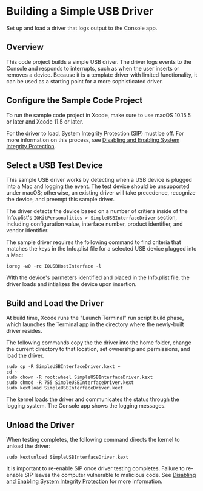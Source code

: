 # Building a Simple USB Driver

Set up and load a driver that logs output to the Console app.

## Overview

This code project builds a simple USB driver. The driver logs events to the Console and responds to interrupts, such as when the user inserts or removes a device. Because it is a template driver with limited functionality, it can be used as a starting point for a more sophisticated driver.

## Configure the Sample Code Project
To run the sample code project in Xcode, make sure to use macOS 10.15.5 or later and Xcode 11.5 or later.

For the driver to load, System Integrity Protection (SIP) must be off. For more information on this process, see [Disabling and Enabling System Integrity Protection](https://developer.apple.com/documentation/security/disabling_and_enabling_system_integrity_protection).

## Select a USB Test Device
This sample USB driver works by detecting when a USB device is plugged into a Mac and logging the event. The test device should be unsupported under macOS; otherwise, an existing driver will take precedence, recognize the device, and preempt this sample driver.

The driver detects the device based on a number of critiera inside of the Info.plist's `IOKitPersonalities > SimpleUSBInterfaceDriver` section, including configuration value, interface number, product identifier, and vendor identifier.

The sample driver requires the following command to find criteria that matches the keys in the Info.plist file for a selected USB device plugged into a Mac: 

``` 
ioreg -w0 -rc IOUSBHostInterface -l
```

WIth the device's parmeters identified and placed in the Info.plist file, the driver loads and intializes the device upon insertion.

## Build and Load the Driver

At build time, Xcode runs the "Launch Terminal" run script build phase, which launches the Terminal app in the directory where the newly-built driver resides. 

The following commands copy the the driver into the home folder, change the current directory to that location, set ownership and permissions, and load the driver.
``` 
sudo cp -R SimpleUSBInterfaceDriver.kext ~
cd ~
sudo chown -R root:wheel SimpleUSBInterfaceDriver.kext
sudo chmod -R 755 SimpleUSBInterfaceDriver.kext
sudo kextload SimpleUSBInterfaceDriver.kext
```

The kernel loads the driver and communicates the status through the logging system. The Console app shows the logging messages. 

## Unload the Driver

When testing completes, the following command directs the kernel to unload the driver:
``` 
sudo kextunload SimpleUSBInterfaceDriver.kext
```
It is important to re-enable SIP once driver testing completes. Failure to re-enable SIP leaves the computer vulnerable to malicious code. See [Disabling and Enabling System Integrity Protection](https://developer.apple.com/documentation/security/disabling_and_enabling_system_integrity_protection) for more information.
